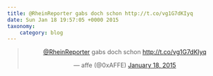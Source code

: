 ```yaml
---
title: @RheinReporter gabs doch schon http://t.co/vg1G7dKIyq
date: Sun Jan 18 19:57:05 +0000 2015
taxonomy:
    category: blog
---
```

<blockquote class="twitter-tweet" align="center" width="350"><p lang="de" dir="ltr"><a href="https://twitter.com/RheinReporter">@RheinReporter</a> gabs doch schon <a href="http://t.co/vg1G7dKIyq">http://t.co/vg1G7dKIyq</a></p>&mdash; affe (@0xAFFE) <a href="https://twitter.com/0xAFFE/status/556903120614461442">January 18, 2015</a></blockquote>
